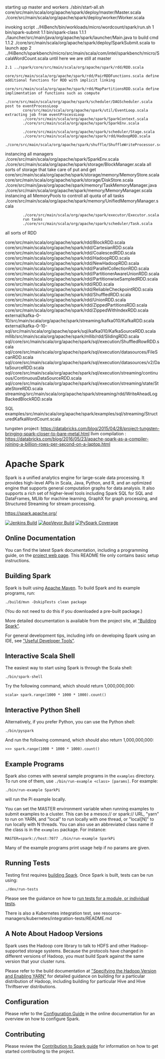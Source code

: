starting up master and workers
	./sbin/start-all.sh
		core/src/main/scala/org/apache/spark/deploy/master/Master.scala 
		./core/src/main/scala/org/apache/spark/deploy/worker/Worker.scala
		

invoking script 
../HiBench/bin/workloads/micro/wordcount/spark/run.sh
1 bin/spark-submit
	1.1 bin/spark-class
		1.1.1 ./launcher/src/main/java/org/apache/spark/launcher/Main.java to build cmd
		1.1.2 ./core/src/main/scala/org/apache/spark/deploy/SparkSubmit.scala to launch app
2 ../HiBench/sparkbench/micro/src/main/scala/com/intel/sparkbench/micro/ScalaWordCount.scala until here we are still at master

	2.1 ../spark/core/src/main/scala/org/apache/spark/rdd/RDD.scala 
			core/src/main/scala/org/apache/spark/rdd/PairRDDFunctions.scala define additional functions for RDD with implicit linking
			core/src/main/scala/org/apache/spark/rdd/MapPartitionsRDD.scala define implimentation of functions such as compute
			./core/src/main/scala/org/apache/spark/scheduler/DAGScheduler.scala  post to eventProcessLoop
			core/src/main/scala/org/apache/spark/util/EventLoop.scala  extracting job from eventProcessLoop
			./core/src/main/scala/org/apache/spark/SparkContext.scala
			./core/src/main/scala/org/apache/spark/SparkEnv.scala

			./core/src/main/scala/org/apache/spark/scheduler/Stage.scala
			./core/src/main/scala/org/apache/spark/rdd/HadoopRDD.scala
			./core/src/main/scala/org/apache/spark/shuffle/ShuffleWriteProcessor.scala



instancing all managers ./core/src/main/scala/org/apache/spark/SparkEnv.scala
			./core/src/main/scala/org/apache/spark/storage/BlockManager.scala
					all sorts of storage that take care of put and get
					core/src/main/scala/org/apache/spark/storage/memory/MemoryStore.scala 
					core/src/main/scala/org/apache/spark/storage/DiskStore.scala 
./core/src/main/java/org/apache/spark/memory/TaskMemoryManager.java
			./core/src/main/scala/org/apache/spark/memory/MemoryManager.scala instancing all MemoryPools to controll all quota of all tasks
			./core/src/main/scala/org/apache/spark/memory/UnifiedMemoryManager.scala

	
			./core/src/main/scala/org/apache/spark/executor/Executor.scala
			run tasks
			./core/src/main/scala/org/apache/spark/scheduler/Task.scala
		
				

all sorts of RDD

core/src/main/scala/org/apache/spark/rdd/BlockRDD.scala
core/src/main/scala/org/apache/spark/rdd/CartesianRDD.scala
core/src/main/scala/org/apache/spark/rdd/CoalescedRDD.scala
core/src/main/scala/org/apache/spark/rdd/HadoopRDD.scala
core/src/main/scala/org/apache/spark/rdd/NewHadoopRDD.scala
core/src/main/scala/org/apache/spark/rdd/ParallelCollectionRDD.scala
core/src/main/scala/org/apache/spark/rdd/PartitionerAwareUnionRDD.scala
core/src/main/scala/org/apache/spark/rdd/PartitionwiseSampledRDD.scala
core/src/main/scala/org/apache/spark/rdd/RDD.scala
core/src/main/scala/org/apache/spark/rdd/ReliableCheckpointRDD.scala
core/src/main/scala/org/apache/spark/rdd/ShuffledRDD.scala
core/src/main/scala/org/apache/spark/rdd/UnionRDD.scala
core/src/main/scala/org/apache/spark/rdd/ZippedPartitionsRDD.scala
core/src/main/scala/org/apache/spark/rdd/ZippedWithIndexRDD.scala
external/kafka-0-10/src/main/scala/org/apache/spark/streaming/kafka010/KafkaRDD.scala
external/kafka-0-10-sql/src/main/scala/org/apache/spark/sql/kafka010/KafkaSourceRDD.scala
mllib/src/main/scala/org/apache/spark/mllib/rdd/SlidingRDD.scala
sql/core/src/main/scala/org/apache/spark/sql/execution/ShuffledRowRDD.scala
sql/core/src/main/scala/org/apache/spark/sql/execution/datasources/FileScanRDD.scala
sql/core/src/main/scala/org/apache/spark/sql/execution/datasources/v2/DataSourceRDD.scala
sql/core/src/main/scala/org/apache/spark/sql/execution/streaming/continuous/ContinuousDataSourceRDD.scala
sql/core/src/main/scala/org/apache/spark/sql/execution/streaming/state/StateStoreRDD.scala
streaming/src/main/scala/org/apache/spark/streaming/rdd/WriteAheadLogBackedBlockRDD.scala



SQL
examples/src/main/scala/org/apache/spark/examples/sql/streaming/StructuredKafkaWordCount.scala


tungsten project:
https://databricks.com/blog/2015/04/28/project-tungsten-bringing-spark-closer-to-bare-metal.html
llvm compilation : https://databricks.com/blog/2016/05/23/apache-spark-as-a-compiler-joining-a-billion-rows-per-second-on-a-laptop.html


# Apache Spark

Spark is a unified analytics engine for large-scale data processing. It provides
high-level APIs in Scala, Java, Python, and R, and an optimized engine that
supports general computation graphs for data analysis. It also supports a
rich set of higher-level tools including Spark SQL for SQL and DataFrames,
MLlib for machine learning, GraphX for graph processing,
and Structured Streaming for stream processing.

<https://spark.apache.org/>

[![Jenkins Build](https://amplab.cs.berkeley.edu/jenkins/job/spark-master-test-sbt-hadoop-2.7-hive-2.3/badge/icon)](https://amplab.cs.berkeley.edu/jenkins/job/spark-master-test-sbt-hadoop-2.7-hive-2.3)
[![AppVeyor Build](https://img.shields.io/appveyor/ci/ApacheSoftwareFoundation/spark/master.svg?style=plastic&logo=appveyor)](https://ci.appveyor.com/project/ApacheSoftwareFoundation/spark)
[![PySpark Coverage](https://img.shields.io/badge/dynamic/xml.svg?label=pyspark%20coverage&url=https%3A%2F%2Fspark-test.github.io%2Fpyspark-coverage-site&query=%2Fhtml%2Fbody%2Fdiv%5B1%5D%2Fdiv%2Fh1%2Fspan&colorB=brightgreen&style=plastic)](https://spark-test.github.io/pyspark-coverage-site)


## Online Documentation

You can find the latest Spark documentation, including a programming
guide, on the [project web page](https://spark.apache.org/documentation.html).
This README file only contains basic setup instructions.

## Building Spark

Spark is built using [Apache Maven](https://maven.apache.org/).
To build Spark and its example programs, run:

    ./build/mvn -DskipTests clean package

(You do not need to do this if you downloaded a pre-built package.)

More detailed documentation is available from the project site, at
["Building Spark"](https://spark.apache.org/docs/latest/building-spark.html).

For general development tips, including info on developing Spark using an IDE, see ["Useful Developer Tools"](https://spark.apache.org/developer-tools.html).

## Interactive Scala Shell

The easiest way to start using Spark is through the Scala shell:

    ./bin/spark-shell

Try the following command, which should return 1,000,000,000:

    scala> spark.range(1000 * 1000 * 1000).count()

## Interactive Python Shell

Alternatively, if you prefer Python, you can use the Python shell:

    ./bin/pyspark

And run the following command, which should also return 1,000,000,000:

    >>> spark.range(1000 * 1000 * 1000).count()

## Example Programs

Spark also comes with several sample programs in the `examples` directory.
To run one of them, use `./bin/run-example <class> [params]`. For example:

    ./bin/run-example SparkPi

will run the Pi example locally.

You can set the MASTER environment variable when running examples to submit
examples to a cluster. This can be a mesos:// or spark:// URL,
"yarn" to run on YARN, and "local" to run
locally with one thread, or "local[N]" to run locally with N threads. You
can also use an abbreviated class name if the class is in the `examples`
package. For instance:

    MASTER=spark://host:7077 ./bin/run-example SparkPi

Many of the example programs print usage help if no params are given.

## Running Tests

Testing first requires [building Spark](#building-spark). Once Spark is built, tests
can be run using:

    ./dev/run-tests

Please see the guidance on how to
[run tests for a module, or individual tests](https://spark.apache.org/developer-tools.html#individual-tests).

There is also a Kubernetes integration test, see resource-managers/kubernetes/integration-tests/README.md

## A Note About Hadoop Versions

Spark uses the Hadoop core library to talk to HDFS and other Hadoop-supported
storage systems. Because the protocols have changed in different versions of
Hadoop, you must build Spark against the same version that your cluster runs.

Please refer to the build documentation at
["Specifying the Hadoop Version and Enabling YARN"](https://spark.apache.org/docs/latest/building-spark.html#specifying-the-hadoop-version-and-enabling-yarn)
for detailed guidance on building for a particular distribution of Hadoop, including
building for particular Hive and Hive Thriftserver distributions.

## Configuration

Please refer to the [Configuration Guide](https://spark.apache.org/docs/latest/configuration.html)
in the online documentation for an overview on how to configure Spark.

## Contributing

Please review the [Contribution to Spark guide](https://spark.apache.org/contributing.html)
for information on how to get started contributing to the project.

